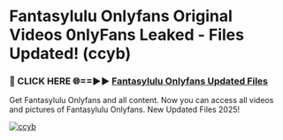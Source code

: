 # Fantasylulu Onlyfans Original Videos 0nlyFans Leaked - Files Updated! (ccyb)

<h3>🔴 CLICK HERE 🌐==►► <a href="https://tinyurl.com/2m67pmp6" rel="nofollow">Fantasylulu Onlyfans Updated Files</a></h3>

Get Fantasylulu Onlyfans and all content. Now you can access all videos and pictures of Fantasylulu Onlyfans. New Updated Files 2025!

[![ccyb](https://i.imgur.com/H4QAA4z.gif)](https://tinyurl.com/2m67pmp6)
